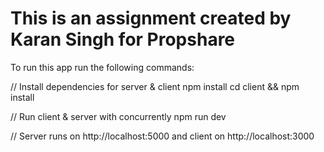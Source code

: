 # This is an assignment created by Karan Singh for Propshare

To run this app run the following commands:

// Install dependencies for server & client
npm install
cd client && npm install


// Run client & server with concurrently
npm run dev


// Server runs on http://localhost:5000 and client on http://localhost:3000
